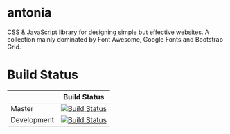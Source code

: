 # antonia
CSS &amp; JavaScript library for designing simple but effective websites. A collection mainly dominated by Font Awesome, Google Fonts and Bootstrap Grid.

# Build Status
|             | Build Status                                                                                                                            |
|-------------|-----------------------------------------------------------------------------------------------------------------------------------------|
| Master      | [![Build Status](https://travis-ci.org/klauke-enterprises/antonia.svg?branch=master)](https://travis-ci.org/klauke-enterprises/antonia) |
| Development | [![Build Status](https://travis-ci.org/klauke-enterprises/antonia.svg?branch=dev)](https://travis-ci.org/klauke-enterprises/antonia)    |
